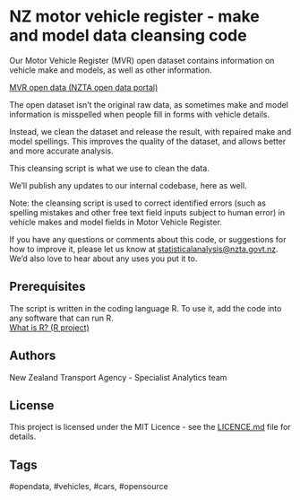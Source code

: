 # NZ motor vehicle register - make and model data cleansing code

Our Motor Vehicle Register (MVR) open dataset contains information on vehicle make and models, as well as other information. 

[MVR open data (NZTA open data portal)](https://opendata-nzta.opendata.arcgis.com/search?tags=MVR) 

The open dataset isn’t the original raw data, as sometimes make and model information is misspelled when people fill in forms with vehicle details. 

Instead, we clean the dataset and release the result, with repaired make and model spellings. This improves the quality of the dataset, and allows better and more accurate analysis.

This cleansing script is what we use to clean the data.

We’ll publish any updates to our internal codebase, here as well.

Note: the cleansing script is used to correct identified errors (such as spelling mistakes and other free text field inputs subject to human error) in vehicle makes and model fields in Motor Vehicle Register.

If you have any questions or comments about this code, or suggestions for how to improve it, please let us know at [statisticalanalysis@nzta.govt.nz](mailto:statisticalanalysis@nzta.govt.nz). 
We’d also love to hear about any uses you put it to.

## Prerequisites

The script is written in the coding language R. To use it, add the code into any software that can run R.<br/>
[What is R? (R project)](https://www.r-project.org/about.html)

## Authors

New Zealand Transport Agency - Specialist Analytics team

## License

This project is licensed under the MIT Licence - see the [LICENCE.md](LICENCE.md) file for details.

## Tags

#opendata, #vehicles, #cars, #opensource
